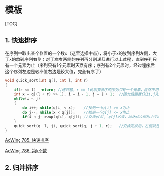 # 模板

[TOC]

## 1. 快速排序

在序列中取出某个位置的一个数`x`（这里选择中点），将小于`x`的放到序列左侧，大于`x`的放到序列右侧；对于左右两侧的序列再分别递归进行以上过程，直到序列只有一个元素为止（序列只有1个元素时天然有序；序列有2个元素时，经过程序后这个序列左边是较小值右边是较大值，完全有序了）

```cpp
void quick_sort(int q[], int l, int r)
{
    if(r <= l)	return;	//递归基，r == l说明要排序的序列只有一个元素，自然不用操作
    int x = q[(l + r) >> 1], i = i - 1, j = j + 1;	//因为后面我们让i,j先走一步才开始比较，所以这里i向前退一步，j向后退一步
    while(i < j)
    {
        do i++;	while(q[i] < x);	//找到一个q[i] >= x为止
        do j--; while(x < q[j]);	//找到一个q[j] <= x为止
        if(i < j) swap(q[i], q[j]);	//交换q[i], q[j]的值，以达成左侧均小于x右侧均大于x
    }
    quick_sort(q, l, j), quick_sort(q, j + 1, r);	//交换完成后，左侧就是l~j，右侧就是j+1~r，对这两部分继续以上过程
}
```

[AcWing 785. 快速排序](https://www.acwing.com/problem/content/787/)	

[AcWing 786. 第k个数](https://www.acwing.com/problem/content/788/)

## 2. 归并排序

